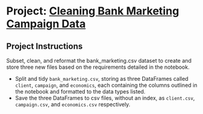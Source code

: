 # Project: [Cleaning Bank Marketing Campaign Data](https://projects.datacamp.com/projects/1613)
## Project Instructions
Subset, clean, and reformat the bank_marketing.csv dataset to create and store three new files based on the requirements detailed in the notebook.

- Split and tidy `bank_marketing.csv`, storing as three DataFrames called `client`, `campaign`, and `economics`, each containing the columns outlined in the notebook and formatted to the data types listed.
- Save the three DataFrames to csv files, without an index, as `client.csv`, `campaign.csv`, and `economics.csv` respectively.